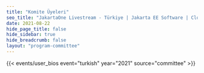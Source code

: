 ```yaml
---
title: "Komite Üyeleri"
seo_title: "JakartaOne Livestream - Türkiye | Jakarta EE Software | Cloud Native"
date: 2021-08-22
hide_page_title: false
hide_sidebar: true
hide_breadcrumb: false
layout: "program-committee"
---
```


{{< events/user_bios event="turkish" year="2021" source="committee" >}}
